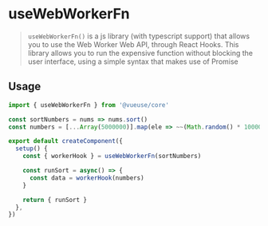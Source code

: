 # useWebWorkerFn

> `useWebWorkerFn()` is a js library (with typescript support) that allows you to use the Web Worker Web API, through React Hooks. This library allows you to run the expensive function without blocking the user interface, using a simple syntax that makes use of Promise


## Usage

```jsx
import { useWebWorkerFn } from '@vueuse/core'

const sortNumbers = nums => nums.sort()
const numbers = [...Array(5000000)].map(ele => ~~(Math.random() * 1000000))

export default createComponent({
  setup() {
    const { workerHook } = useWebWorkerFn(sortNumbers)

    const runSort = async() => {
      const data = workerHook(numbers)
    }

    return { runSort }
  },
})
```
